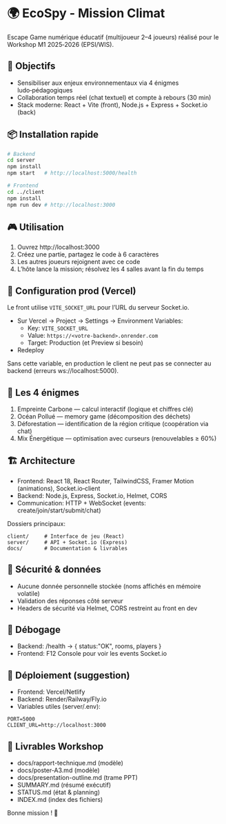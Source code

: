 # 🌍 EcoSpy - Mission Climat

Escape Game numérique éducatif (multijoueur 2–4 joueurs) réalisé pour le Workshop M1 2025‑2026 (EPSI/WIS).

## 🎯 Objectifs
- Sensibiliser aux enjeux environnementaux via 4 énigmes ludo‑pédagogiques
- Collaboration temps réel (chat textuel) et compte à rebours (30 min)
- Stack moderne: React + Vite (front), Node.js + Express + Socket.io (back)

## 📦 Installation rapide
```bash
# Backend
cd server
npm install
npm start   # http://localhost:5000/health

# Frontend
cd ../client
npm install
npm run dev # http://localhost:3000
```

## 🎮 Utilisation
1. Ouvrez http://localhost:3000
2. Créez une partie, partagez le code à 6 caractères
3. Les autres joueurs rejoignent avec ce code
4. L’hôte lance la mission; résolvez les 4 salles avant la fin du temps

## 🔗 Configuration prod (Vercel)
Le front utilise `VITE_SOCKET_URL` pour l’URL du serveur Socket.io.
- Sur Vercel → Project → Settings → Environment Variables:
  - Key: `VITE_SOCKET_URL`
  - Value: `https://<votre-backend>.onrender.com`
  - Target: Production (et Preview si besoin)
- Redeploy

Sans cette variable, en production le client ne peut pas se connecter au backend (erreurs ws://localhost:5000).

## 🧩 Les 4 énigmes
1. Empreinte Carbone — calcul interactif (logique et chiffres clé)
2. Océan Pollué — memory game (décomposition des déchets)
3. Déforestation — identification de la région critique (coopération via chat)
4. Mix Énergétique — optimisation avec curseurs (renouvelables ≥ 60%)

## 🏗️ Architecture
- Frontend: React 18, React Router, TailwindCSS, Framer Motion (animations), Socket.io‑client
- Backend: Node.js, Express, Socket.io, Helmet, CORS
- Communication: HTTP + WebSocket (events: create/join/start/submit/chat)

Dossiers principaux:
```
client/     # Interface de jeu (React)
server/     # API + Socket.io (Express)
docs/       # Documentation & livrables
```

## 🔐 Sécurité & données
- Aucune donnée personnelle stockée (noms affichés en mémoire volatile)
- Validation des réponses côté serveur
- Headers de sécurité via Helmet, CORS restreint au front en dev

## 🧪 Débogage
- Backend: /health → { status:"OK", rooms, players }
- Frontend: F12 Console pour voir les events Socket.io

## 🚢 Déploiement (suggestion)
- Frontend: Vercel/Netlify
- Backend: Render/Railway/Fly.io
- Variables utiles (server/.env):
```
PORT=5000
CLIENT_URL=http://localhost:3000
```

## 📝 Livrables Workshop
- docs/rapport-technique.md (modèle)
- docs/poster-A3.md (modèle)
- docs/presentation-outline.md (trame PPT)
- SUMMARY.md (résumé exécutif)
- STATUS.md (état & planning)
- INDEX.md (index des fichiers)


Bonne mission ! 🚀
